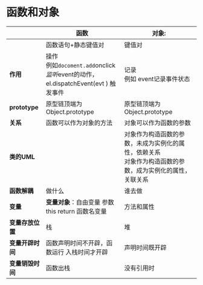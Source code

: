 # 函数和对象

|                  | 函数                                                         | 对象:                                                        |
| ---------------- | ------------------------------------------------------------ | ------------------------------------------------------------ |
|                  | 函数语句+静态键值对                                          | 键值对                                                       |
| **作用**         | 操作  <br />例如`docoment.add`onclick*监听*event的动作，<br />el.dispatchEvent(evt ) 触发事件 | 记录 <br />例如 event记录事件状态                            |
| **prototype**    | 原型链顶端为Object.prototype                                 | 原型链顶端为Object.prototype                                 |
| **关系**         | 函数可以作为对象的方法                                       | 对象可以作为函数的参数                                       |
| **类的UML**      |                                                              | 对象作为构造函数的参数，未成为实例化的属性，依赖关系<br />对象作为构造函数的参数，成为实例化的属性，关联关系 |
| **函数解耦**     | 做什么                                                       | 谁去做                                                       |
| **变量**         | **变量对象**：自由变量 参数  this return 函数名变量          | 方法和属性                                                   |
| **变量存放位置** | 栈                                                           | 堆                                                           |
| **变量开辟时间** | 函数声明时间不开辟，函数运行 入栈时间才开辟                  | 声明时间既开辟                                               |
| **变量销毁时间** | 函数出栈                                                     | 没有引用时                                                   |




